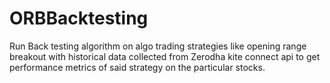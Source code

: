 # ORBBacktesting
Run Back testing algorithm on algo trading strategies like opening range breakout with historical data collected from Zerodha kite connect api to get performance metrics of said strategy on the particular stocks.
